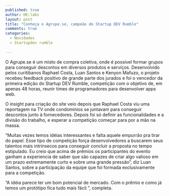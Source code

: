 ```yaml
---
published: true
author: HE:labs
layout: post
title: "Conheça o Agrupe.se, campeão do Startup DEV Rumble"
comments: true
categories:
  - Novidades
  - Startupdev rumble
     
---
```


O Agrupe.se é um misto de compra coletiva, onde é possível formar grupos para conseguir descontos em diversos produtos e serviços. Desenvolvido pelos curitibanos  Raphael Costa, Luan Santos e Kenyon Mafuzo, o projeto recebeu feedback positivo de grande parte dos jurados e foi o vencedor da primeira edição do Startup DEV Rumble, competição com o objetivo de, em apenas 48 horas, reunir times de programadores para desenvolver apps web.

O insight para criação do site veio depois que  Raphael Costa viu uma reportagem na TV onde condomínios se juntavam para conseguir descontos junto à fornecedores. Depois foi só definir as funcionalidades e a divisão do trabalho, e esperar a competição começar para por a mão na massa.

“Muitas vezes temos idéias interessantes e falta aquele empurrão pra tirar do papel. Esse tipo de competição força desenvolvedores a buscarem seus talentos mais intrínsecos para conseguir concluir a proposta no tempo estipulado. Eu creio que acima de prêmios os participantes do evento ganham a experiencia de saber que são capazes de criar algo valioso em um prazo extremamente curto e sobre uma grande pressão”, diz Luan Santos, sobre a participação da equipe que foi formada exclusivamente para a competição.

“A idéia parece ter um bom potencial de mercado. Com o prêmio e como já temos um protótipo fica tudo mais fácil ”, completa.